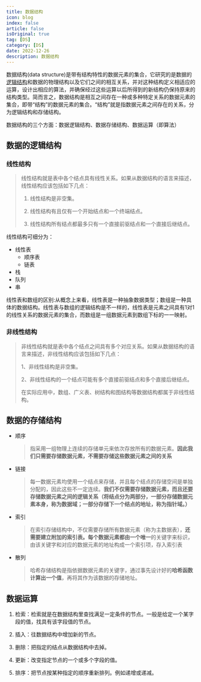 ```yaml
---
title: 数据结构
icon: blog
index: false
article: false
isOriginal: true
tag: [DS]
category: [DS]
date: 2022-12-26
description: 数据结构
---
```


数据结构(data structure)是带有结构特性的数据元素的集合，它研究的是数据的[逻辑结构](https://baike.baidu.com/item/逻辑结构/9663235)和数据的物理结构以及它们之间的相互关系，并对这种结构定义相适应的运算，设计出相应的算法，并确保经过这些运算以后所得到的新结构仍保持原来的结构类型。简而言之，数据结构是相互之间存在一种或多种特定关系的数据元素的集合，即带“结构”的数据元素的集合。“结构”就是指数据元素之间存在的关系，分为逻辑结构和存储结构。

数据结构的三个方面：数据逻辑结构、数据存储结构、数据运算（即算法）

## 数据的逻辑结构

### 线性结构

> 线性结构就是表中各个结点具有线性关系。如果从数据结构的语言来描述，线性结构应该包括如下几点：
>
> 1. 线性结构是非空集。
>
> 2. 线性结构有且仅有一个开始结点和一个终端结点。
>
> 3. 线性结构所有结点都最多只有一个直接前驱结点和一个直接后继结点。

线性结构可细分为：

* 线性表
    * 顺序表
    * 链表
* 栈
* 队列
* 串

线性表和数组的区别:从概念上来看，线性表是一种抽象数据类型；数组是一种具体的数据结构。线性表与数组的逻辑结构是不一样的，线性表是元素之间具有1对1的线性关系的数据元素的集合，而数组是一组数据元素到数组下标的一一映射。

### 非线性结构

> 非线性结构就是表中各个结点之间具有多个对应关系。如果从数据结构的语言来描述，非线性结构应该包括如下几点：
>
> 1、非线性结构是非空集。
>
> 2、非线性结构的一个结点可能有多个直接前驱结点和多个直接后继结点。
>
> 在实际应用中，数组、广义表、树结构和图结构等数据结构都属于非线性结构。

## 数据的存储结构

* 顺序

  > 指采用一组物理上连续的存储单元来依次存放所有的数据元素。**因此我们只需要存储数据元素，不需要存储这些数据元素之间的关系**

* 链接

  > 每一数据元素均使用一个结点来存储，并且每个结点的存储空间是单独分配的，因此这些不一定连续。**我们不仅需要存储数据元素，而且还要存储数据元素之间的逻辑关系（将结点分为两部分，一部分存储数据元素本身，称为数据域；一部分存储下一个结点的地址，称为指针域。）**

* 索引

  > 在索引存储结构中，不仅需要存储所有数据元素（称为主数据表），**还需要建立附加的索引表。**每个数据元素都由一个**唯一**的关键字来标识，由该关键字和对应的数据元素的地址构成一个索引项，存入索引表

* 散列

  > 哈希存储结构是指依据数据元素的关键字，通过事先设计好的**哈希函数计算出一个值**，再将其作为该数据的存储地址。

## 数据运算

1. 检索：检索就是在数据结构里查找满足一定条件的节点。一般是给定一个某字段的值，找具有该字段值的节点。

2. 插入：往数据结构中增加新的节点。

3. 删除：把指定的结点从数据结构中去掉。

4. 更新：改变指定节点的一个或多个字段的值。

5. 排序：把节点按某种指定的顺序重新排列。例如递增或递减。